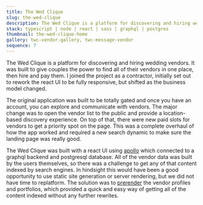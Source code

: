 ```yaml
---
title: The Wed Clique
slug: the-wed-clique
description: The Wed Clique is a platform for discovering and hiring wedding vendors.
stack: typescript | node | react | sass | graphql | postgres
thumbnail: the-wed-clique-home
gallery: twc-vendor-gallery, twc-message-vendor
sequence: 7
---
```


The Wed Clique is a platform for discovering and hiring wedding vendors. It was built to give couples the power to find all of their vendors in one place, then hire and pay them. I joined the project as a contractor, initially set out to rework the react UI to be fully responsive, but shifted as the business model changed.

The original application was built to be totally gated and once you have an account, you can explore and communicate with vendors. The major change was to open the vendor list to the public and provide a location-based discovery experience. On top of that, there were new paid slots for vendors to get a priority spot on the page. This was a complete overhaul of how the app worked and required a new search dynamic to make sure the landing page was really good.

The Wed Clique was built with a react UI using [apollo](https://www.apollographql.com/) which connected to a graphql backend and postgresql database. All of the vendor data was built by the users themselves, so there was a challenge to get any of that content indexed by search engines. In hindsight this would have been a good opportunity to use static site generation or server rendering, but we did not have time to replatform. The solution was to [prerender](https://prerender.io/react/) the vendor profiles and portfolios, which provided a quick and easy way of getting all of the content indexed without any further rewrites.
